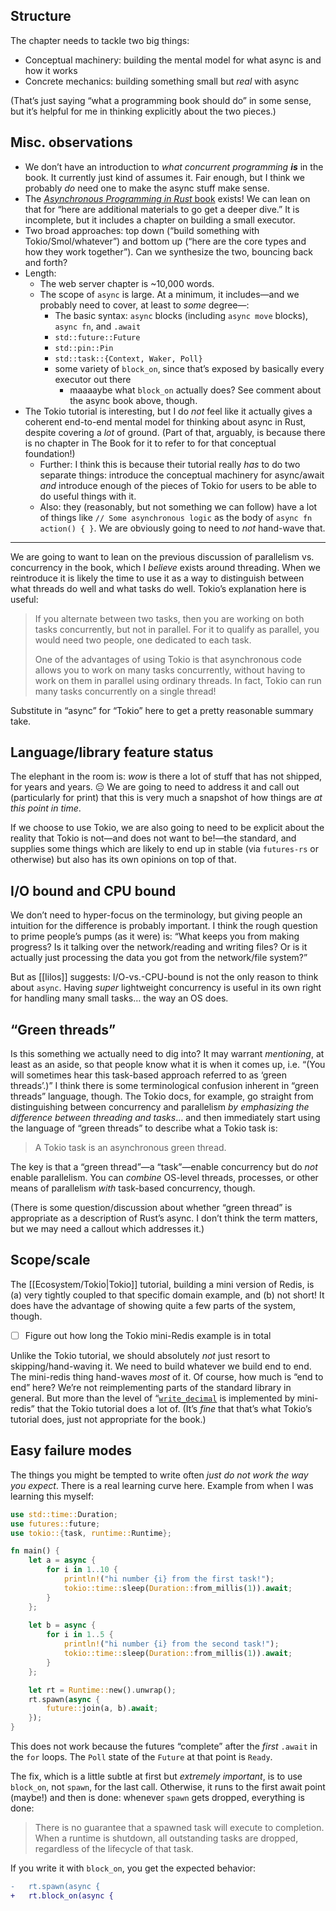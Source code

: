 ## Structure

The chapter needs to tackle two big things:

- Conceptual machinery: building the mental model for what async is and how it works
- Concrete mechanics: building something small but *real* with async

(That’s just saying “what a programming book should do” in some sense, but it’s helpful for me in thinking explicitly about the two pieces.)

## Misc. observations

- We don’t have an introduction to *what concurrent programming **is*** in the book. It currently just kind of assumes it. Fair enough, but I think we probably *do* need one to make the async stuff make sense.
- The [_Asynchronous Programming in Rust_ book](https://rust-lang.github.io/async-book/) exists! We can lean on that for “here are additional materials to go get a deeper dive.” It is incomplete, but it includes a chapter on building a small executor.
- Two broad approaches: top down (“build something with Tokio/Smol/whatever”) and bottom up (“here are the core types and how they work together”). Can we synthesize the two, bouncing back and forth?
- Length:
    - The web server chapter is ~10,000 words.
    - The scope of `async` is large. At a minimum, it includes—and we probably need to cover, at least to *some* degree—:
        - The basic syntax: `async` blocks (including `async move` blocks), `async fn`, and `.await`
        - `std::future::Future`
        - `std::pin::Pin`
        - `std::task::{Context, Waker, Poll}`
        - some variety of `block_on`, since that’s exposed by basically every executor out there
            - maaaaybe what `block_on` actually does? See comment about the async book above, though.
- The Tokio tutorial is interesting, but I do *not* feel like it actually gives a coherent end-to-end mental model for thinking about async in Rust, despite covering a *lot* of ground. (Part of that, arguably, is because there is no chapter in The Book for it to refer to for that conceptual foundation!)
    - Further: I think this is because their tutorial really *has* to do two separate things: introduce the conceptual machinery for async/await *and* introduce enough of the pieces of Tokio for users to be able to do useful things with it.
    - Also: they (reasonably, but not something we can follow) have a lot of things like `// Some asynchronous logic` as the body of `async fn action() { }`. We are obviously going to need to *not* hand-wave that.

---

We are going to want to lean on the previous discussion of parallelism vs. concurrency in the book, which I *believe* exists around threading. When we reintroduce it is likely the time to use it as a way to distinguish between what threads do well and what tasks do well. Tokio’s explanation here is useful:

> If you alternate between two tasks, then you are working on both tasks concurrently, but not in parallel. For it to qualify as parallel, you would need two people, one dedicated to each task.
> 
> One of the advantages of using Tokio is that asynchronous code allows you to work on many tasks concurrently, without having to work on them in parallel using ordinary threads. In fact, Tokio can run many tasks concurrently on a single thread!

Substitute in “async” for “Tokio” here to get a pretty reasonable summary take.

## Language/library feature status

The elephant in the room is: *wow* is there a lot of stuff that has not shipped, for years and years. 😑 We are going to need to address it and call out (particularly for print) that this is very much a snapshot of how things are *at this point in time*.

If we choose to use Tokio, we are also going to need to be explicit about the reality that Tokio is not—and does not want to be!—the standard, and supplies some things which are likely to end up in stable (via `futures-rs` or otherwise) but also has its own opinions on top of that.

## I/O bound and CPU bound

We don’t need to hyper-focus on the terminology, but giving people an intuition for the difference is probably important. I think the rough question to prime people’s pumps (as it were) is: “What keeps you from making progress? Is it talking over the network/reading and writing files? Or is it actually just processing the data you got from the network/file system?”

But as [[lilos]] suggests: I/O-vs.-CPU-bound is not the only reason to think about `async`. Having *super* lightweight concurrency is useful in its own right for handling many small tasks… the way an OS does.

## “Green threads”

Is this something we actually need to dig into? It may warrant *mentioning*, at least as an aside, so that people know what it is when it comes up, i.e. “(You will sometimes hear this task-based approach referred to as ‘green threads’.)” I think there is some terminological confusion inherent in “green threads” language, though. The Tokio docs, for example, go straight from distinguishing between concurrency and parallelism *by emphasizing the difference between threading and tasks*… and then immediately start using the language of “green threads” to describe what a Tokio task is:

> A Tokio task is an asynchronous green thread.

The key is that a “green thread”—a “task”—enable concurrency but do *not* enable parallelism. You can *combine* OS-level threads, processes, or other means of parallelism *with* task-based concurrency, though.

(There is some question/discussion about whether “green thread” is appropriate as a description of Rust’s async. I don’t think the term matters, but we may need a callout which addresses it.)

## Scope/scale

The [[Ecosystem/Tokio|Tokio]] tutorial, building a mini version of Redis, is (a) very tightly coupled to that specific domain example, and (b) not short! It does have the advantage of showing quite a few parts of the system, though.

- [ ] Figure out how long the Tokio mini-Redis example is in total

Unlike the Tokio tutorial, we should absolutely *not* just resort to skipping/hand-waving it. We need to build whatever we build end to end. The mini-redis thing hand-waves *most* of it. Of course, how much is “end to end” here? We’re not reimplementing parts of the standard library in general. But more than the level of “[`write_decimal`](https://github.com/tokio-rs/mini-redis/blob/tutorial/src/connection.rs#L225-L238) is implemented by mini-redis” that the Tokio tutorial does a lot of. (It’s *fine* that that’s what Tokio’s tutorial does, just not appropriate for the book.)

## Easy failure modes

The things you might be tempted to write often *just do not work the way you expect*. There is a real learning curve here. Example from when I was learning this myself:

```rust
use std::time::Duration;
use futures::future;
use tokio::{task, runtime::Runtime};

fn main() {
    let a = async {
        for i in 1..10 {
            println!("hi number {i} from the first task!");
            tokio::time::sleep(Duration::from_millis(1)).await;
        }
    };
    
    let b = async {
        for i in 1..5 {
            println!("hi number {i} from the second task!");
            tokio::time::sleep(Duration::from_millis(1)).await;
        }
    };

    let rt = Runtime::new().unwrap();   
    rt.spawn(async {
        future::join(a, b).await;
    });
}
```

This does not work because the futures “complete” after the *first* `.await` in the `for` loops. The `Poll` state of the `Future` at that point is `Ready`.

The fix, which is a little subtle at first but *extremely important*, is to use `block_on`, not `spawn`, for the last call. Otherwise, it runs to the first await point (maybe!) and then is done: whenever `spawn` gets dropped, everything is done:

> There is no guarantee that a spawned task will execute to completion. When a runtime is shutdown, all outstanding tasks are dropped, regardless of the lifecycle of that task.

If you write it with `block_on`, you get the expected behavior:

```diff
-   rt.spawn(async {
+   rt.block_on(async {
```